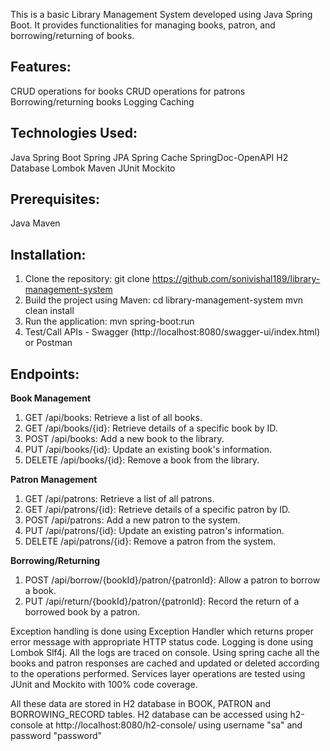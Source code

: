 This is a basic Library Management System developed using Java Spring Boot. It provides functionalities for managing books, patron, and borrowing/returning of books.

Features:
---------
CRUD operations for books
CRUD operations for patrons
Borrowing/returning books
Logging
Caching

Technologies Used:
------------------
Java
Spring Boot
Spring JPA
Spring Cache
SpringDoc-OpenAPI
H2 Database
Lombok
Maven
JUnit
Mockito

Prerequisites:
--------------
Java
Maven

Installation:
-------------
1. Clone the repository:
   git clone https://github.com/sonivishal189/library-management-system
2. Build the project using Maven:
   cd library-management-system
   mvn clean install
3. Run the application:
   mvn spring-boot:run
4. Test/Call APIs - Swagger (http://localhost:8080/swagger-ui/index.html) or Postman

Endpoints:
----------
**Book Management**
1. GET /api/books: Retrieve a list of all books.
2. GET /api/books/{id}: Retrieve details of a specific book by ID.
3. POST /api/books: Add a new book to the library.
4. PUT /api/books/{id}: Update an existing book's information.
5. DELETE /api/books/{id}: Remove a book from the library.

**Patron Management**
1. GET /api/patrons: Retrieve a list of all patrons.
2. GET /api/patrons/{id}: Retrieve details of a specific patron by ID.
3. POST /api/patrons: Add a new patron to the system.
4. PUT /api/patrons/{id}: Update an existing patron's information.
5. DELETE /api/patrons/{id}: Remove a patron from the system.

**Borrowing/Returning**
1. POST /api/borrow/{bookId}/patron/{patronId}: Allow a patron to borrow a book.
2. PUT /api/return/{bookId}/patron/{patronId}: Record the return of a borrowed book by a patron.

Exception handling is done using Exception Handler which returns proper error message with appropriate HTTP status code.
Logging is done using Lombok Slf4j. All the logs are traced on console.
Using spring cache all the books and patron responses are cached and updated or deleted according to the operations performed.
Services layer operations are tested using JUnit and Mockito with 100% code coverage.

All these data are stored in H2 database in BOOK, PATRON and BORROWING_RECORD tables. 
H2 database can be accessed using h2-console at http://localhost:8080/h2-console/ using username "sa" and password "password"

